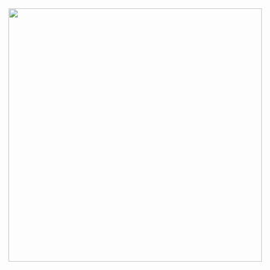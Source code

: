 <img src="https://scontent.cdninstagram.com/v/t51.2885-15/116521825_317654672949477_5895865259435016600_n.jpg?_nc_cat=105&_nc_sid=8ae9d6&_nc_eui2=AeH3omNcYq2wYba8Tnqp1XFYsCCI4GRhgt6wIIjgZGGC3tUUS60etvX2h2BM13xYRV5TxVviUSopLgsjaRtcWTZx&_nc_ohc=0XfHHIzmOxUAX9irZNl&_nc_ht=scontent.cdninstagram.com&oh=9d0ef6875d44873cf5c0512ce3d7d5e3&oe=5F470817" width="500">